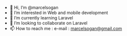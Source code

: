 - 👋 Hi, I’m @marcelsogan
- 👀 I’m interested in Web and mobile development
- 🌱 I’m currently learning Laravel
- 💞️ I’m looking to collaborate on Laravel
- 📫 How to reach me : e-mail : marcelsogan@gmail.com

<!---
marcelsogan/marcelsogan is a ✨ special ✨ repository because its `README.md` (this file) appears on your GitHub profile.
You can click the Preview link to take a look at your changes.
--->
